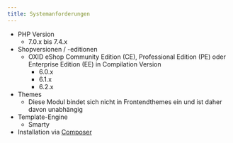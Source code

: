 ```yaml
---
title: Systemanforderungen
---
```


* PHP Version
    * 7.0.x bis 7.4.x
* Shopversionen / -editionen
    * OXID eShop Community Edition (CE), Professional Edition (PE) oder Enterprise Edition (EE) in Compilation Version 
        * 6.0.x
        * 6.1.x
        * 6.2.x
* Themes
    * Diese Modul bindet sich nicht in Frontendthemes ein und ist daher davon unabhängig
* Template-Engine
    * Smarty
* Installation via [Composer](https://getcomposer.org)

